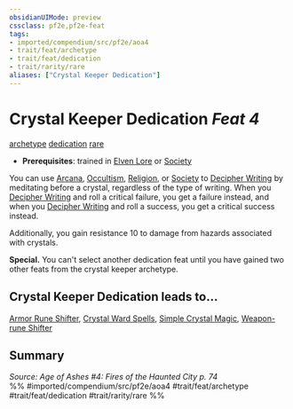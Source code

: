 ```yaml
---
obsidianUIMode: preview
cssclass: pf2e,pf2e-feat
tags:
- imported/compendium/src/pf2e/aoa4
- trait/feat/archetype
- trait/feat/dedication
- trait/rarity/rare
aliases: ["Crystal Keeper Dedication"]
---
```

# Crystal Keeper Dedication  *Feat 4*  
[archetype](archetype.md)  [dedication](dedication.md)  [rare](rare.md)  

- **Prerequisites**: trained in [Elven Lore](../skills.md#Lore) or [Society](../skills.md#Society)

You can use [Arcana](../skills.md#Arcana), [Occultism](../skills.md#Occultism), [Religion](../skills.md#Religion), or [Society](../skills.md#Society) to [Decipher Writing](decipher-writing.md) by meditating before a crystal, regardless of the type of writing. When you [Decipher Writing](decipher-writing.md) and roll a critical failure, you get a failure instead, and when you [Decipher Writing](decipher-writing.md) and roll a success, you get a critical success instead.

Additionally, you gain resistance 10 to damage from hazards associated with crystals.

**Special.** You can't select another dedication feat until you have gained two other feats from the crystal keeper archetype.

## Crystal Keeper Dedication leads to...

[Armor Rune Shifter](armor-rune-shifter-aoa4.md), [Crystal Ward Spells](crystal-ward-spells-aoa4.md), [Simple Crystal Magic](simple-crystal-magic-aoa4.md), [Weapon-rune Shifter](weapon-rune-shifter-aoa4.md)

## Summary

*Source: Age of Ashes #4: Fires of the Haunted City p. 74*  
%% #imported/compendium/src/pf2e/aoa4 #trait/feat/archetype #trait/feat/dedication #trait/rarity/rare %%